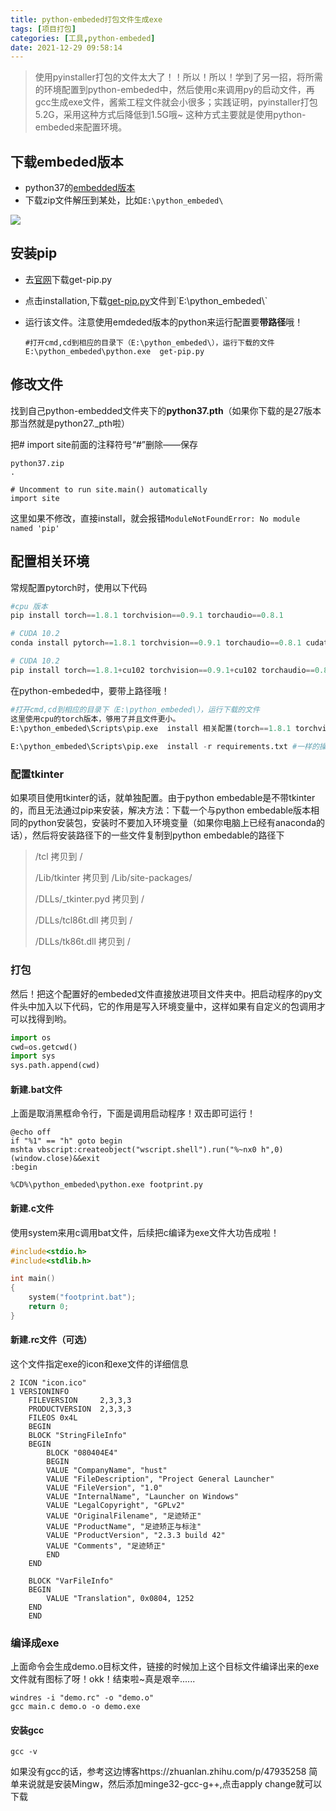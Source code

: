 ```yaml
---
title: python-embeded打包文件生成exe
tags: [项目打包]
categories: [工具,python-embeded]
date: 2021-12-29 09:58:14
---
```

> 使用pyinstaller打包的文件太大了！！所以！所以！学到了另一招，将所需的环境配置到python-embeded中，然后使用c来调用py的启动文件，再gcc生成exe文件，酱紫工程文件就会小很多；实践证明，pyinstaller打包5.2G，采用这种方式后降低到1.5G哦~ 这种方式主要就是使用python-embeded来配置环境。

## 下载embeded版本

- python37的[embedded版本](https://link.zhihu.com/?target=https%3A//www.python.org/downloads/release/python-373/)
- 下载zip文件解压到某处，比如`E:\python_embeded\`

![](https://picture.mulindya.com/python-embeded1.png)

## 安装pip

- 去[官网](https://link.zhihu.com/?target=https%3A//pip.pypa.io/en/stable/installing/%23id7)下载get-pip.py

- 点击installation,下载[get-pip.py]( https://bootstrap.pypa.io/get-pip.py.)文件到`E:\python_embeded\`

- 运行该文件。注意使用emdeded版本的python来运行配置要**带路径**哦！

  ```apl
  #打开cmd,cd到相应的目录下（E:\python_embeded\），运行下载的文件
  E:\python_embeded\python.exe  get-pip.py
  ```
  

## 修改文件

找到自己python-embedded文件夹下的**python37.pth**（如果你下载的是27版本那当然就是python27._pth啦）

把# import site前面的注释符号“#”删除——保存

```
python37.zip
.

# Uncomment to run site.main() automatically
import site
```

这里如果不修改，直接install，就会报错`ModuleNotFoundError: No module named 'pip'`

## 配置相关环境

常规配置pytorch时，使用以下代码
```python
#cpu 版本
pip install torch==1.8.1 torchvision==0.9.1 torchaudio==0.8.1

# CUDA 10.2
conda install pytorch==1.8.1 torchvision==0.9.1 torchaudio==0.8.1 cudatoolkit=10.2 -c pytorch

# CUDA 10.2
pip install torch==1.8.1+cu102 torchvision==0.9.1+cu102 torchaudio==0.8.1 -f https://download.pytorch.org/whl/torch_stable.html
```

在python-embeded中，要带上路径哦！

```python
#打开cmd,cd到相应的目录下（E:\python_embeded\），运行下载的文件
这里使用cpu的torch版本，够用了并且文件更小。
E:\python_embeded\Scripts\pip.exe  install 相关配置(torch==1.8.1 torchvision==0.9.1 torchaudio==0.8.1 )
    
E:\python_embeded\Scripts\pip.exe  install -r requirements.txt #一样的操作
```

### 配置tkinter

如果项目使用tkinter的话，就单独配置。由于python embedable是不带tkinter的，而且无法通过pip来安装，解决方法：下载一个与python embedable版本相同的python安装包，安装时不要加入环境变量（如果你电脑上已经有anaconda的话），然后将安装路径下的一些文件复制到python embedable的路径下

> /tcl 拷贝到 /
>
> /Lib/tkinter 拷贝到 /Lib/site-packages/
>
> /DLLs/_tkinter.pyd 拷贝到 /
>
> /DLLs/tcl86t.dll 拷贝到 /
>
> /DLLs/tk86t.dll 拷贝到 / 

### 打包

然后！把这个配置好的embeded文件直接放进项目文件夹中。把启动程序的py文件头中加入以下代码，它的作用是写入环境变量中，这样如果有自定义的包调用才可以找得到哟。

```python
import os
cwd=os.getcwd()
import sys
sys.path.append(cwd)
```

#### 新建.bat文件

上面是取消黑框命令行，下面是调用启动程序！双击即可运行！

```apl
@echo off 
if "%1" == "h" goto begin 
mshta vbscript:createobject("wscript.shell").run("%~nx0 h",0)(window.close)&&exit 
:begin 

%CD%\python_embeded\python.exe footprint.py 
```

#### 新建.c文件

使用system来用c调用bat文件，后续把c编译为exe文件大功告成啦！

```c
#include<stdio.h>
#include<stdlib.h>

int main()
{
    system("footprint.bat");
    return 0;
}
```

#### 新建.rc文件（可选）

这个文件指定exe的icon和exe文件的详细信息

```apl
2 ICON "icon.ico"
1 VERSIONINFO
	FILEVERSION     2,3,3,3
	PRODUCTVERSION  2,3,3,3
	FILEOS 0x4L
	BEGIN
	BLOCK "StringFileInfo"
	BEGIN
		BLOCK "080404E4"
		BEGIN
		VALUE "CompanyName", "hust"
		VALUE "FileDescription", "Project General Launcher"
		VALUE "FileVersion", "1.0"
		VALUE "InternalName", "Launcher on Windows"
		VALUE "LegalCopyright", "GPLv2"
		VALUE "OriginalFilename", "足迹矫正"
		VALUE "ProductName", "足迹矫正与标注"
		VALUE "ProductVersion", "2.3.3 build 42"
		VALUE "Comments", "足迹矫正"
		END
	END
	
	BLOCK "VarFileInfo"
	BEGIN
		VALUE "Translation", 0x0804, 1252
	END
	END
```

### 编译成exe

上面命令会生成demo.o目标文件，链接的时候加上这个目标文件编译出来的exe文件就有图标了呀！okk！结束啦~真是艰辛......

```apl
windres -i "demo.rc" -o "demo.o"
gcc main.c demo.o -o demo.exe
```
#### 安装gcc

```apl
gcc -v
```
如果没有gcc的话，参考这边博客https://zhuanlan.zhihu.com/p/47935258
简单来说就是安装Mingw，然后添加minge32-gcc-g++,点击apply change就可以下载
